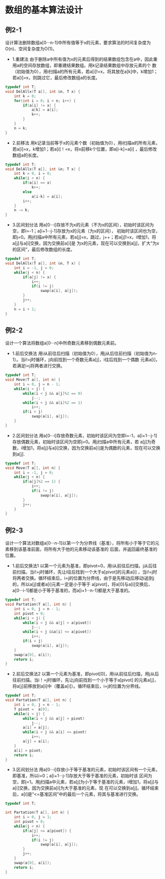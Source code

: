 # 数组的基本算法设计

## 例2-1
设计算法删除数组a[0···n-1]中所有值等于x的元素，要求算法的时间复杂度为O(n)、空间复杂度为O(1)。

- 1.重建法
由于删除a中所有值为x的元素后得到的结果数组包含在a中，因此重用a的空间存放数组，即重建结果数组。用k记录结果数组中存放元素的个
数（初始值为0），用i扫描a的所有元素，若a[i]!=x，将其放在a[k]中，k增加1；若a[i]=x，则跳过它，最后修改数组a的长度。

```c
typedef int T;
void DelAllx(T a[], int &n, T x) {
	int k = 0;
	for(int i = 0; i < n; i++) {
		if(a[i] != x) {
			a[k] = a[i];
			k++;
		}
	}
	n = k;
}

```

- 2.前移法
用k记录当前等于x的元素个数（初始值为0），用i扫描a的所有元素，若a[i]=x，k增加1；若a[i]！=x，将x前移k个位置，即a[i-k]=a[i]
，最后修改数组a的长度。

```c
typedef int T;
void DelAllx(T a[], int &n; T x) {
	int k = 0, i = 0;
	while(i < n) {
		if(a[i] == x)
			k++;
		else
			a[i-k] = a[i];
		i++;
	}
	n -= k;
}

```

- 3.区间划分法
用a[0···i]存放不为x的元素（不为x的区间），初始时该区间为空，即i=-1；a[i+1···j-1]存放为x的元素（为x的区间），
初始时该区间也为空，即j=0。用j扫描a中所有元素，若a[j]=x，跳过，j++；若a[j]!=x，i增加1，将a[j]与a[i]交换，因为交换前a[i]是
为x的元素，现在可以交换到a[j]，扩大“为x的区间”，最后修改数组的长度。


```c
typedef int T;
void DelAllx(T a[], int &n, T x) {
	int i = -1, j = 0;
	while(j < n) {
		if(a[j] != x) {
			i++;
			if(i != j)
				swap(a[i], a[j]);
		}
		j++;
	}
	n = i + 1;
}

```

## 例2-2
设计一个算法将数组a[0···n]中所奇数元素移到偶数元素前。

- 1.前后交换法
用i从前往后扫描（初始值为0），用j从后往前扫描（初始值为n-1）。当i!=j时循环，j向前找到一个奇数元素a[j]，i往后找到一个偶数
元素a[i]，若满足i<j将两者进行交换。

```c
typedef int T;
void Move(T a[], int n) {
	int i = 0, j = n - 1;
	while(i < j) {
		while(i < j && a[j]%2 == 0)
			j--;
		while(i < j && a[i]%2 == 1)
			i++;
		if(i < j)
			swap(a[i], a[j]);
	}
}

```

- 2.区间划分法
用a[0···i]存放奇数元素，初始时该区间为空即i=-1，a[i+1···j-1]存放偶数元素，初始时该区间为空即j=0。用j扫描a中所有元素，若
a[j]为奇数，i增加1，将a[j]与a[i]交换，因为交换前a[i]是为偶数的元素，现在可以交换到a[j].

```c
typedef int T;
void Move(T a[], int n) {
	int i = -1, j = 0;
	while(j < n) {
		if(a[j]%2 == 1) {
			i++;
			if(i != j)
				swap(a[i], a[j]);
		}
		j++;
	}
}

```

## 例2-3
设计一个算法对数组a[0···n-1]以第一个为分界线（基准），将所有小于等于它的元素移到该基准前面，将所有大于他的元素移动该基准的
后面，并返回最终基准的位置。

- 1.前后交换法1
以第一个元素为基准，即pivot=0，用i从前往后扫描，j从后往前扫描。当i!=j时循环，先让i往后找到一个大于a[pivot]的元素a[i]
，当i!=j时将两者交换。循环结束后，i=j的位置为分界线，由于是先移动j后移动i追到j的，所以a[j]或者a[i]元素一定是小于等于
a[pivot]，将a[0]与a[i]交换后，a[0···i-1]都是小于等于基准的，而a[i+1···n-1]都是大于基准的。

```c
typedef int T;
void Partation(T a[], int n) {
	int i = 0, j = n - 1;
	int pivot = 0;
	while(i < j) {
		while(i < j && a[j] > a[pivot])
			j--;
		while(i < j &&a[i] <= a[pivot])
			i++;
		if(i < j)
			swap(a[i], a[j]);
	}
	swap(a[0], a[i]);
	return i;
}

```

- 2.前后交换法2
以第一个元素为基准，即pivot[0]，用i从前往后扫描，用j从后往前扫描。当i！=j时循环，先让j向前找到一个小于等于a[pivot]
的元素a[j]，将a[j]前移放到a[i]中（覆盖a[i]）。循环结束后，i=j的位置为分界线。

```c
typedef int T;
void Partation(T a[], int n) {
	int i = 0, j = n - 1;
	T pivot =  a[0];
	while(i < j) {
		while(i < j && a[j] > pivot)
			j--;
		a[i] = a[j];
		while(i < j && a[i] <= pivot)
			i++;
		a[j] = a[i];
	}
	a[i] = pivot;
	return i;
}

```

- 3.区间划分法
用a[0···i]存放小于等于基准的元素，初始时该区间有一个元素，即基准，所以i=0；a[i+1···j-1]存放大于等于基准的元素，初始时该
区间为空，即j=1。用j扫描a中元素，若a[j]为小于等于基准的元素，i增加1，将a[j]与a[i]交换，因为交换前a[i]为大于基准的元素，现
在可以交换到a[j]。循环结束后，a[i]是“<=基准区间”中的最后一个元素，将其与基准进行交换。

```c
typedef int T;

int Partation(T a[], int n) {
	int i = 0, j = 1;
	int pivot = 0;
	while(j < n) {
		if(a[j] <= a[pivot]) {
			i++;
			if(i != j)
				swap(a[i], a[j]);
		}
		j++;
	}
	swap(a[0], a[i]);
	return i;
}

```